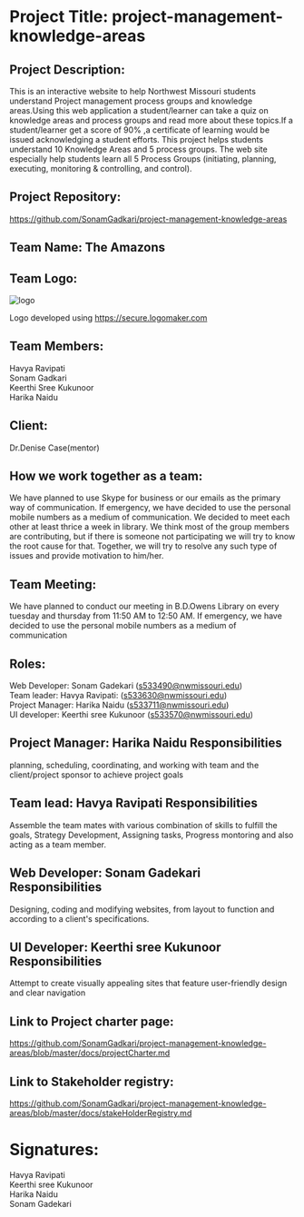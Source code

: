 # Project Title: project-management-knowledge-areas

## Project Description:
This is an interactive website to help Northwest Missouri students understand Project management process groups and knowledge areas.Using this web application a student/learner can take a quiz on knowledge areas and process groups and read more about these topics.If a student/learner get a score of 90% ,a certificate of learning would be issued acknowledging a student efforts. This project helps students understand 10 Knowledge Areas and 5 process groups. The web site especially help students learn all 5 Process Groups (initiating, planning, executing, monitoring & controlling, and control).

## Project Repository:
https://github.com/SonamGadkari/project-management-knowledge-areas

## Team Name: The Amazons 

## Team Logo:
![logo](https://user-images.githubusercontent.com/43020059/58181229-06475e80-7c71-11e9-9697-2a5a70c4cdcf.JPG)

Logo developed using https://secure.logomaker.com

## Team Members:
Havya Ravipati<br>
Sonam Gadkari<br>
Keerthi Sree Kukunoor<br>
Harika Naidu<br>

## Client:
Dr.Denise Case(mentor) <br>

## How we work together as a team:

We have planned to use Skype for business or our emails as the primary way of communication. If emergency, we have decided to use the personal mobile numbers as a medium of communication. We decided to meet each other at least thrice a week in library. We think most of the group members are contributing, but if there is someone not participating we will try to know the root cause for that. Together, we will try to resolve any such type of issues and provide motivation to him/her.

## Team Meeting:

We have planned to conduct our meeting in B.D.Owens Library on every tuesday and thursday from 11:50 AM to 12:50 AM. If emergency, we have decided to use the personal mobile numbers as a medium of communication 

## Roles:

Web Developer: Sonam Gadekari (s533490@nwmissouri.edu) <br>
Team leader: Havya Ravipati: (s533630@nwmissouri.edu) <br>
Project Manager: Harika Naidu (s533711@nwmissouri.edu) <br>
UI developer: Keerthi sree Kukunoor (s533570@nwmissouri.edu) <br>

## Project Manager: Harika Naidu Responsibilities 

planning, scheduling, coordinating, and working with team and the client/project sponsor to achieve project goals

## Team lead: Havya Ravipati Responsibilities 

Assemble the team mates with various combination of skills to fulfill the goals, Strategy Development, Assigning tasks, Progress montoring and also acting as a team member.

## Web Developer: Sonam Gadekari Responsibilities 

Designing, coding and modifying websites, from layout to function and according to a client's specifications. 

## UI Developer: Keerthi sree Kukunoor Responsibilities 

Attempt to create visually appealing sites that feature user-friendly design and clear navigation

## Link to Project charter page:

https://github.com/SonamGadkari/project-management-knowledge-areas/blob/master/docs/projectCharter.md


## Link to Stakeholder registry: 

https://github.com/SonamGadkari/project-management-knowledge-areas/blob/master/docs/stakeHolderRegistry.md


# Signatures:

Havya Ravipati<br>
Keerthi sree Kukunoor<br>
Harika Naidu<br>
Sonam Gadekari<br>



